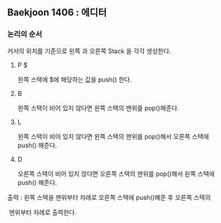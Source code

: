 

## Baekjoon 1406 : 에디터

### 논리의 순서

커서의 위치를 기준으로 왼쪽 과 오른쪽 Stack 을 각각 생성한다.

1. P $

   왼쪽 스택에 $에 해당하는 값을 push() 한다.

2. B

   왼쪽 스택이 비어 있지 않다면 왼쪽 스택의 맨위를 pop()해준다.

3. L

   왼쪽 스택이 비어 있지 않다면 왼쪽 스택의 맨위를 pop()해서 오른쪽 스택에 push() 해준다.

4. D

   오른쪽 스택이 비어 있지 않다면 오른쪽 스택의 맨위를 pop()해서 왼쪽 스택에 push() 해준다.

출력 : 왼쪽 스택을 맨위부터 차례로 오른쪽 스택에 push()해준 후 오른쪽 스택의 

​		맨위부터 차례로 출력한다.




